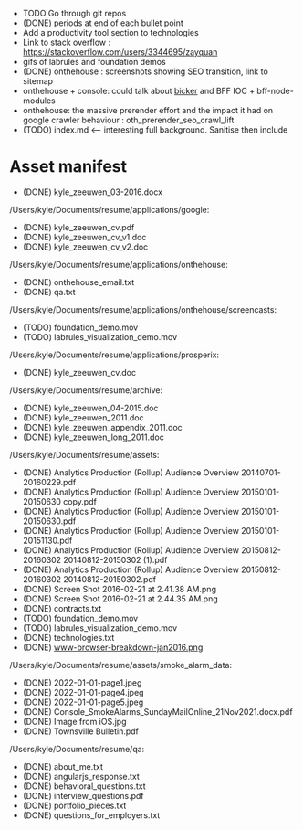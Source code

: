 * TODO Go through git repos
* (DONE) periods at end of each bullet point
* Add a productivity tool section to technologies
* Link to stack overflow : https://stackoverflow.com/users/3344695/zayquan
* gifs of labrules and foundation demos
* (DONE) onthehouse : screenshots showing SEO transition, link to sitemap
* onthehouse + console: could talk about [bicker](https://github.com/consoleau/bicker) and BFF IOC + bff-node-modules 
* onthehouse: the massive prerender effort and the impact it had on google crawler behaviour : oth_prerender_seo_crawl_lift
* (TODO) index.md <-- interesting full background. Sanitise then include

# Asset manifest

* (DONE) kyle_zeeuwen_03-2016.docx

/Users/kyle/Documents/resume/applications/google:
* (DONE) kyle_zeeuwen_cv.pdf
* (DONE) kyle_zeeuwen_cv_v1.doc
* (DONE) kyle_zeeuwen_cv_v2.doc

/Users/kyle/Documents/resume/applications/onthehouse:
* (DONE) onthehouse_email.txt
* (DONE) qa.txt

/Users/kyle/Documents/resume/applications/onthehouse/screencasts:
* (TODO) foundation_demo.mov
* (TODO) labrules_visualization_demo.mov

/Users/kyle/Documents/resume/applications/prosperix:
* (DONE) kyle_zeeuwen_cv.doc

/Users/kyle/Documents/resume/archive:
* (DONE) kyle_zeeuwen_04-2015.doc
* (DONE) kyle_zeeuwen_2011.doc
* (DONE) kyle_zeeuwen_appendix_2011.doc
* (DONE) kyle_zeeuwen_long_2011.doc

/Users/kyle/Documents/resume/assets:
* (DONE) Analytics Production (Rollup) Audience Overview 20140701-20160229.pdf
* (DONE) Analytics Production (Rollup) Audience Overview 20150101-20150630 copy.pdf
* (DONE) Analytics Production (Rollup) Audience Overview 20150101-20150630.pdf
* (DONE) Analytics Production (Rollup) Audience Overview 20150101-20151130.pdf
* (DONE) Analytics Production (Rollup) Audience Overview 20150812-20160302 20140812-20150302 (1).pdf
* (DONE) Analytics Production (Rollup) Audience Overview 20150812-20160302 20140812-20150302.pdf
* (DONE) Screen Shot 2016-02-21 at 2.41.38 AM.png
* (DONE) Screen Shot 2016-02-21 at 2.44.35 AM.png
* (DONE) contracts.txt
* (TODO) foundation_demo.mov
* (TODO) labrules_visualization_demo.mov
* (DONE) technologies.txt
* (DONE) www-browser-breakdown-jan2016.png

/Users/kyle/Documents/resume/assets/smoke_alarm_data:
* (DONE) 2022-01-01-page1.jpeg
* (DONE) 2022-01-01-page4.jpeg
* (DONE) 2022-01-01-page5.jpeg
* (DONE) Console_SmokeAlarms_SundayMailOnline_21Nov2021.docx.pdf
* (DONE) Image from iOS.jpg
* (DONE) Townsville Bulletin.pdf


/Users/kyle/Documents/resume/qa:
* (DONE) about_me.txt
* (DONE) angularjs_response.txt
* (DONE) behavioral_questions.txt
* (DONE) interview_questions.pdf
* (DONE) portfolio_pieces.txt
* (DONE) questions_for_employers.txt

